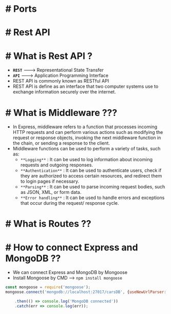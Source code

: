 # # Ports
# # Rest API

# # What is Rest API ?

- **`REST`** ---> Representational State Transfer
- **`API`** ---> Application Programming Interface
- REST API is commonly known as RESTful API
- REST API is define as an interface that two computer systems use to exchange information securely over the internet.

# # What is Middleware ???

- In Express, middleware refers to a function that processes incoming HTTP requests and can perform various actions such as
modifying the request or response objects, invoking the next middleware function in the chain, or sending a response to the client.
- Middleware functions can be used to perform a variety of tasks, such as:
  - `**Logging**` : It can be used to log information about incoming requests and outgoing responses.
  - `**Authentication**` : It can be used to authenticate users, check if they are authorized to access
certain resources, and redirect them to login pages if necessary.
  - `**Parsing**` : It can be used to parse incoming request bodies, such as JSON, XML, or form data.
  - `**Error handling**` : It can be used to handle errors and exceptions that occur during the request/
response cycle.
# # What is Routes ??


# # How to connect Express and MongoDB ??

- We can connect Express and MongoDB by Mongoose
- Install Mongoose by CMD --> `npm install mongoose`

``` js
const mongoose = require('mongoose');
mongoose.connect('mongodb://localhost:27017/carsDB', {useNewUrlParser: true, useUnifiedTopology: true})

    .then(() => console.log('MongoDB connected'))
    .catch(err => console.log(err));
``` 
